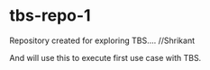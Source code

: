 # tbs-repo-1
Repository created for exploring TBS....  //Shrikant

And will use this to execute first use case with TBS.
